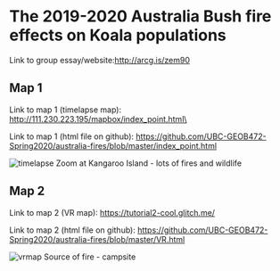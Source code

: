 The 2019-2020 Australia Bush fire effects on Koala populations
====== 

Link to group essay/website:http://arcg.is/zem90 

Map 1
-----
Link to map 1 (timelapse map): http://111.230.223.195/mapbox/index_point.html\

Link to map 1 (html file on github): https://github.com/UBC-GEOB472-Spring2020/australia-fires/blob/master/index_point.html

![timelapse](https://user-images.githubusercontent.com/39570002/79040040-8e409a80-7b9a-11ea-97c9-b0ce35111ff7.PNG)
Zoom at Kangaroo Island - lots of fires and wildlife

Map 2
-----
Link to map 2 (VR map): https://tutorial2-cool.glitch.me/

Link to map 2 (html file on github): https://github.com/UBC-GEOB472-Spring2020/australia-fires/blob/master/VR.html

![vrmap](https://user-images.githubusercontent.com/39570002/79035337-61788d00-7b72-11ea-8f98-d7eaacec0341.PNG)
Source of fire - campsite
